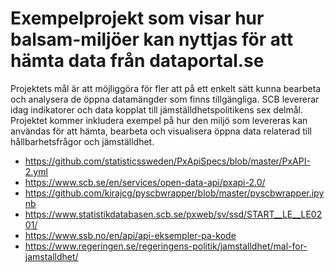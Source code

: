 # Exempelprojekt som visar hur balsam-miljöer kan nyttjas för att hämta data från dataportal.se

Projektets mål är att möjliggöra för fler att på ett enkelt sätt kunna bearbeta och analysera de öppna datamängder som finns
tillgängliga. SCB levererar idag indikatorer och data kopplat till jämställdhetspolitikens sex delmål. Projektet kommer
inkludera exempel på hur den miljö som levereras kan användas för att hämta, bearbeta och visualisera öppna data relaterad
till hållbarhetsfrågor och jämställdhet.

* https://github.com/statisticssweden/PxApiSpecs/blob/master/PxAPI-2.yml
* https://www.scb.se/en/services/open-data-api/pxapi-2.0/
* https://github.com/kirajcg/pyscbwrapper/blob/master/pyscbwrapper.ipynb
* https://www.statistikdatabasen.scb.se/pxweb/sv/ssd/START__LE__LE0201/
* https://www.ssb.no/en/api/api-eksempler-pa-kode
* https://www.regeringen.se/regeringens-politik/jamstalldhet/mal-for-jamstalldhet/
